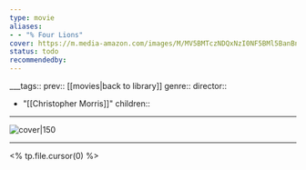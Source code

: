 ```yaml
---
type: movie
aliases:
- - "% Four Lions"
cover: https://m.media-amazon.com/images/M/MV5BMTczNDQxNzI0NF5BMl5BanBnXkFtZTcwNDM0NzEwNA@@._V1_SX300.jpg
status: todo
recommendedby:
---
```

___tags:: prev:: [[movies|back to library]]
genre::
director:: 
  - "[[Christopher Morris]]"
children::
___
![cover|150](https://m.media-amazon.com/images/M/MV5BMTczNDQxNzI0NF5BMl5BanBnXkFtZTcwNDM0NzEwNA@@._V1_SX300.jpg)
___
<% tp.file.cursor(0) %>
